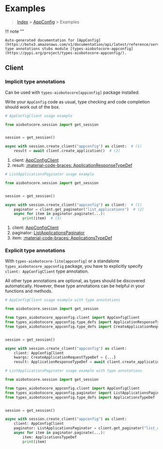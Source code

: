 # Examples

> [Index](../README.md) > [AppConfig](./README.md) > Examples

!!! note ""

    Auto-generated documentation for [AppConfig](https://boto3.amazonaws.com/v1/documentation/api/latest/reference/services/appconfig.html#appconfig)
    type annotations stubs module [types-aiobotocore-appconfig](https://pypi.org/project/types-aiobotocore-appconfig/).

## Client

### Implicit type annotations

Can be used with `types-aiobotocore[appconfig]` package installed.

Write your `AppConfig` code as usual,
type checking and code completion should work out of the box.



```python
# AppConfigClient usage example

from aiobotocore.session import get_session


session = get_session()

async with session.create_client("appconfig") as client:  # (1)
    result = await client.create_application()  # (2)
```

1. client: [AppConfigClient](./client.md)
2. result: [:material-code-braces: ApplicationResponseTypeDef](./type_defs.md#applicationresponsetypedef) 



```python
# ListApplicationsPaginator usage example

from aiobotocore.session import get_session


session = get_session()

async with session.create_client("appconfig") as client:  # (1)
    paginator = client.get_paginator("list_applications")  # (2)
    async for item in paginator.paginate(...):
        print(item)  # (3)
```

1. client: [AppConfigClient](./client.md)
2. paginator: [ListApplicationsPaginator](./paginators.md#listapplicationspaginator)
3. item: [:material-code-braces: ApplicationsTypeDef](./type_defs.md#applicationstypedef) 




### Explicit type annotations

With `types-aiobotocore-lite[appconfig]`
or a standalone `types_aiobotocore_appconfig` package, you have to explicitly specify
`client: AppConfigClient` type annotation.

All other type annotations are optional, as types should be discovered automatically.
However, these type annotations can be helpful in your functions and methods.


```python
# AppConfigClient usage example with type annotations

from aiobotocore.session import get_session

from types_aiobotocore_appconfig.client import AppConfigClient
from types_aiobotocore_appconfig.type_defs import ApplicationResponseTypeDef
from types_aiobotocore_appconfig.type_defs import CreateApplicationRequestTypeDef


session = get_session()

async with session.create_client("appconfig") as client:
    client: AppConfigClient
    kwargs: CreateApplicationRequestTypeDef = {...}
    result: ApplicationResponseTypeDef = await client.create_application(**kwargs)
```



```python
# ListApplicationsPaginator usage example with type annotations

from aiobotocore.session import get_session

from types_aiobotocore_appconfig.client import AppConfigClient
from types_aiobotocore_appconfig.paginator import ListApplicationsPaginator
from types_aiobotocore_appconfig.type_defs import ApplicationsTypeDef


session = get_session()

async with session.create_client("appconfig") as client:
    client: AppConfigClient
    paginator: ListApplicationsPaginator = client.get_paginator("list_applications")
    async for item in paginator.paginate(...):
        item: ApplicationsTypeDef
        print(item)
```


